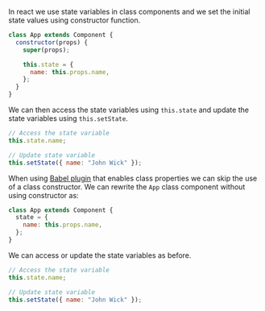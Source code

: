 In react we use state variables in class components and we set the initial state
values using constructor function.

```javascript
class App extends Component {
  constructor(props) {
    super(props);

    this.state = {
      name: this.props.name,
    };
  }
}
```

We can then access the state variables using `this.state` and update the state
variables using `this.setState`.

```javascript
// Access the state variable
this.state.name;

// Update state variable
this.setState({ name: "John Wick" });
```

When using
[Babel plugin](https://babeljs.io/docs/en/babel-plugin-proposal-class-properties)
that enables class properties we can skip the use of a class constructor. We can
rewrite the `App` class component without using constructor as:

```javascript
class App extends Component {
  state = {
    name: this.props.name,
  };
}
```

We can access or update the state variables as before.

```javascript
// Access the state variable
this.state.name;

// Update state variable
this.setState({ name: "John Wick" });
```
